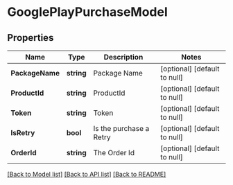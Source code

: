 # GooglePlayPurchaseModel

## Properties
Name | Type | Description | Notes
------------ | ------------- | ------------- | -------------
**PackageName** | **string** | Package Name | [optional] [default to null]
**ProductId** | **string** | ProductId | [optional] [default to null]
**Token** | **string** | Token | [optional] [default to null]
**IsRetry** | **bool** | Is the purchase a Retry | [optional] [default to null]
**OrderId** | **string** | The Order Id | [optional] [default to null]

[[Back to Model list]](../README.md#documentation-for-models) [[Back to API list]](../README.md#documentation-for-api-endpoints) [[Back to README]](../README.md)


